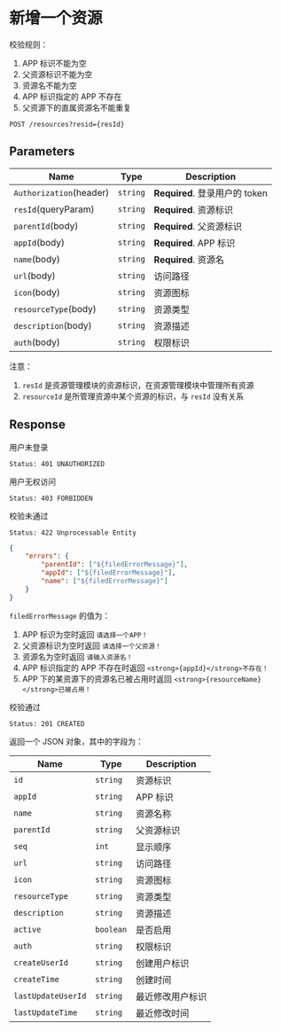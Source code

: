 # 新增一个资源

校验规则：

1. APP 标识不能为空
2. 父资源标识不能为空
3. 资源名不能为空
4. APP 标识指定的 APP 不存在
5. 父资源下的直属资源名不能重复

```text
POST /resources?resid={resId}
```

## Parameters

| Name                    | Type      | Description                    |
| ----------------------- | --------- | ------------------------------ |
| `Authorization`(header) | `string`  | **Required**. 登录用户的 token |
| `resId`(queryParam)     | `string`  | **Required**. 资源标识         |
| `parentId`(body)        | `string`  | **Required**. 父资源标识       |
| `appId`(body)           | `string`  | **Required**. APP 标识         |
| `name`(body)            | `string`  | **Required**. 资源名           |
| `url`(body)             | `string`  | 访问路径                       |
| `icon`(body)            | `string`  | 资源图标                       |
| `resourceType`(body)    | `string`  | 资源类型                       |
| `description`(body)     | `string`  | 资源描述                       |
| `auth`(body)            | `string`  | 权限标识                       |

注意：

1. `resId` 是资源管理模块的资源标识，在资源管理模块中管理所有资源
2. `resourceId` 是所管理资源中某个资源的标识，与 `resId` 没有关系

## Response

用户未登录

```text
Status: 401 UNAUTHORIZED
```

用户无权访问

```text
Status: 403 FORBIDDEN
```

校验未通过

```text
Status: 422 Unprocessable Entity
```

```json
{
    "errors": {
        "parentId": ["${filedErrorMessage}"],
        "appId": ["${filedErrorMessage}"],
        "name": ["${filedErrorMessage}"]
    }
}
```

`filedErrorMessage` 的值为：

1. APP 标识为空时返回 `请选择一个APP！`
2. 父资源标识为空时返回 `请选择一个父资源！`
3. 资源名为空时返回 `请输入资源名！`
4. APP 标识指定的 APP 不存在时返回 `<strong>{appId}</strong>不存在！`
5. APP 下的某资源下的资源名已被占用时返回 `<strong>{resourceName}</strong>已被占用！`

校验通过

```text
Status: 201 CREATED
```

返回一个 JSON 对象，其中的字段为：

| Name               | Type      | Description      |
| ------------------ | --------- | ---------------- |
| `id`               | `string`  | 资源标识         |
| `appId`            | `string`  | APP 标识         |
| `name`             | `string`  | 资源名称         |
| `parentId`         | `string`  | 父资源标识       |
| `seq`              | `int`     | 显示顺序         |
| `url`              | `string`  | 访问路径         |
| `icon`             | `string`  | 资源图标         |
| `resourceType`     | `string`  | 资源类型         |
| `description`      | `string`  | 资源描述         |
| `active`           | `boolean` | 是否启用         |
| `auth`             | `string`  | 权限标识         |
| `createUserId`     | `string`  | 创建用户标识     |
| `createTime`       | `string`  | 创建时间         |
| `lastUpdateUserId` | `string`  | 最近修改用户标识 |
| `lastUpdateTime`   | `string`  | 最近修改时间     |

